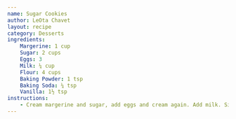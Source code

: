 ```yaml
---
name: Sugar Cookies
author: LeOta Chavet
layout: recipe
category: Desserts
ingredients:
    Margerine: 1 cup
    Sugar: 2 cups
    Eggs: 3
    Milk: ¼ cup
    Flour: 4 cups
    Baking Powder: 1 tsp
    Baking Soda: ¼ tsp
    Vanilla: 1½ tsp
instructions:
    - Cream margerine and sugar, add eggs and cream again. Add milk. Sift dry ingredients. Add vanilla last. Chill for several hours. Bake 6-10 minutes at 400
---
```

